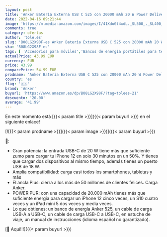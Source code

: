 ```yaml
---
layout: post
title: 'Anker Batería Externa USB C 525 con 20000 mAh 20 W Power Delivery  Compatible con iPhone 12/12 Pro / 12 Pro MAX / 8 / X/XR  Samsung Galaxy  iPad Pro 2018 y más  A1287  Color Negro'
date: 2022-04-16 09:21:44
image: 'https://m.media-amazon.com/images/I/41XdoGt4xdL._SL500_._SL400_.jpg'
comments: true
category: ofertas
author: 'tole.es'
slug: 'B08LG2X98F-es Anker Batería Externa USB C 525 con 20000 mAh 20 W Power...'
sku: 'B08LG2X98F-es'
tags: [ 'Accesorios para móviles','Bancos de energía portátiles para teléfonos móviles','Cargadores para móviles','Comunicación móvil y accesorios','Electrónica','anker','ipad','iphone','🇪🇸', ]
actualPrice: 43.99 EUR
currency: EUR
price: 43.99
comparePrice: 54.99 EUR
prodname: 'Anker Batería Externa USB C 525 con 20000 mAh 20 W Power Delivery  Compatible con iPhone 12/12 Pro / 12 Pro MAX / 8 / X/XR  Samsung Galaxy  iPad Pro 2018 y más  A1287  Color Negro'
country: 'es'
flag: '🇪🇸'
brand: 'Anker'
buyurl: 'https://www.amazon.es/dp/B08LG2X98F/?tag=tolees-21'
descuento: '20.00'
average: '41.99'
---
```


En este momento está [{{< param title >}}]({{< param buyurl >}}) en el siguiente enlace!

[![{{< param prodname >}}]({{< param image >}})]({{< param buyurl >}})

🔎:

- Gran potencia: la entrada USB-C de 20 W tiene más que suficiente zumo para cargar tu iPhone 12 en solo 30 minutos en un 50%. Y tienes que cargar dos dispositivos al mismo tiempo, además tienes un puerto USB de 18 W.
- Amplia compatibilidad: carga casi todos los smartphones, tabletas y más
- El ancla Plus: cierra a los más de 50 millones de clientes felices. Carga Anker.
- POWER PUR: con una capacidad de 20.000 mAh tienes más que suficiente energía para cargar un iPhone 12 cinco veces, un S10 cuatro veces y un iPad mini 5 dos veces y media veces.
- Lo que obtienes: un banco de energía Anker 525, un cable de carga USB-A a USB-C, un cable de carga USB-C a USB-C, en estuche de viaje, un manual de instrucciones (idioma español no garantizado).

[🛒 Aquí!!!]({{< param buyurl >}})
